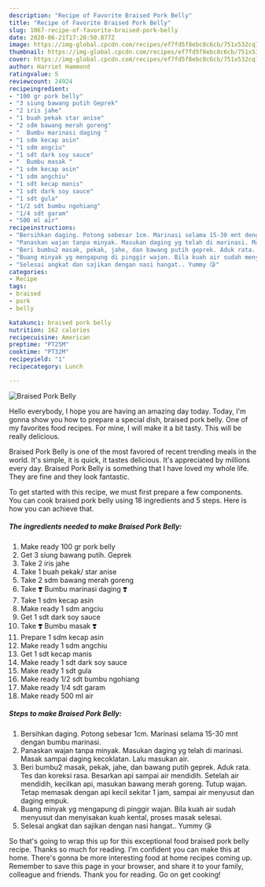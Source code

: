 ```yaml
---
description: "Recipe of Favorite Braised Pork Belly"
title: "Recipe of Favorite Braised Pork Belly"
slug: 1067-recipe-of-favorite-braised-pork-belly
date: 2020-06-21T17:20:50.877Z
image: https://img-global.cpcdn.com/recipes/ef7fd5f8ebc8c6cb/751x532cq70/braised-pork-belly-foto-resep-utama.jpg
thumbnail: https://img-global.cpcdn.com/recipes/ef7fd5f8ebc8c6cb/751x532cq70/braised-pork-belly-foto-resep-utama.jpg
cover: https://img-global.cpcdn.com/recipes/ef7fd5f8ebc8c6cb/751x532cq70/braised-pork-belly-foto-resep-utama.jpg
author: Harriet Hammond
ratingvalue: 5
reviewcount: 24924
recipeingredient:
- "100 gr pork belly"
- "3 siung bawang putih Geprek"
- "2 iris jahe"
- "1 buah pekak star anise"
- "2 sdm bawang merah goreng"
- "  Bumbu marinasi daging "
- "1 sdm kecap asin"
- "1 sdm angciu"
- "1 sdt dark soy sauce"
- "  Bumbu masak "
- "1 sdm kecap asin"
- "1 sdm angchiu"
- "1 sdt kecap manis"
- "1 sdt dark soy sauce"
- "1 sdt gula"
- "1/2 sdt bumbu ngohiang"
- "1/4 sdt garam"
- "500 ml air"
recipeinstructions:
- "Bersihkan daging. Potong sebesar 1cm. Marinasi selama 15-30 mnt dengan bumbu marinasi."
- "Panaskan wajan tanpa minyak. Masukan daging yg telah di marinasi. Masak sampai daging kecoklatan. Lalu masukan air."
- "Beri bumbu2 masak, pekak, jahe, dan bawang putih geprek. Aduk rata. Tes dan koreksi rasa. Besarkan api sampai air mendidih. Setelah air mendidih, kecilkan api, masukan bawang merah goreng. Tutup wajan. Tetap memasak dengan api kecil sekitar 1 jam, sampai air menyusut dan daging empuk."
- "Buang minyak yg mengapung di pinggir wajan. Bila kuah air sudah menyusut dan menyisakan kuah kental, proses masak selesai."
- "Selesai angkat dan sajikan dengan nasi hangat.. Yummy 😘"
categories:
- Recipe
tags:
- braised
- pork
- belly

katakunci: braised pork belly 
nutrition: 162 calories
recipecuisine: American
preptime: "PT25M"
cooktime: "PT32M"
recipeyield: "1"
recipecategory: Lunch

---
```



![Braised Pork Belly](https://img-global.cpcdn.com/recipes/ef7fd5f8ebc8c6cb/751x532cq70/braised-pork-belly-foto-resep-utama.jpg)

Hello everybody, I hope you are having an amazing day today. Today, I'm gonna show you how to prepare a special dish, braised pork belly. One of my favorites food recipes. For mine, I will make it a bit tasty. This will be really delicious.

Braised Pork Belly is one of the most favored of recent trending meals in the world. It's simple, it is quick, it tastes delicious. It's appreciated by millions every day. Braised Pork Belly is something that I have loved my whole life. They are fine and they look fantastic.




To get started with this recipe, we must first prepare a few components. You can cook braised pork belly using 18 ingredients and 5 steps. Here is how you can achieve that.

<!--inarticleads1-->

##### The ingredients needed to make Braised Pork Belly:

1. Make ready 100 gr pork belly
1. Get 3 siung bawang putih. Geprek
1. Take 2 iris jahe
1. Take 1 buah pekak/ star anise
1. Take 2 sdm bawang merah goreng
1. Take  ❣️ Bumbu marinasi daging ❣️
1. Take 1 sdm kecap asin
1. Make ready 1 sdm angciu
1. Get 1 sdt dark soy sauce
1. Take  ❣️ Bumbu masak ❣️
1. Prepare 1 sdm kecap asin
1. Make ready 1 sdm angchiu
1. Get 1 sdt kecap manis
1. Make ready 1 sdt dark soy sauce
1. Make ready 1 sdt gula
1. Make ready 1/2 sdt bumbu ngohiang
1. Make ready 1/4 sdt garam
1. Make ready 500 ml air




<!--inarticleads2-->

##### Steps to make Braised Pork Belly:

1. Bersihkan daging. Potong sebesar 1cm. Marinasi selama 15-30 mnt dengan bumbu marinasi.
1. Panaskan wajan tanpa minyak. Masukan daging yg telah di marinasi. Masak sampai daging kecoklatan. Lalu masukan air.
1. Beri bumbu2 masak, pekak, jahe, dan bawang putih geprek. Aduk rata. Tes dan koreksi rasa. Besarkan api sampai air mendidih. Setelah air mendidih, kecilkan api, masukan bawang merah goreng. Tutup wajan. Tetap memasak dengan api kecil sekitar 1 jam, sampai air menyusut dan daging empuk.
1. Buang minyak yg mengapung di pinggir wajan. Bila kuah air sudah menyusut dan menyisakan kuah kental, proses masak selesai.
1. Selesai angkat dan sajikan dengan nasi hangat.. Yummy 😘




So that's going to wrap this up for this exceptional food braised pork belly recipe. Thanks so much for reading. I'm confident you can make this at home. There's gonna be more interesting food at home recipes coming up. Remember to save this page in your browser, and share it to your family, colleague and friends. Thank you for reading. Go on get cooking!
